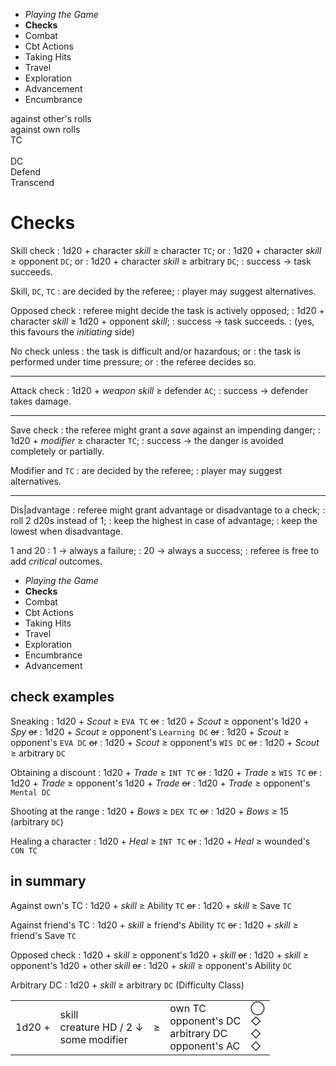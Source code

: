 
<!-- .margin.compass -->
* _Playing the Game_
* **Checks**
* Combat
* Cbt Actions
* Taking Hits
* Travel
* Exploration
* Advancement
* Encumbrance


<div class="dctc">
  <div class="dc-l">
    against other's rolls
  </div>
  <div class="tc-l">
    against own rolls
  </div>
  <div class="save-circle explanation">
    <span class="d">TC</span>
    <div class="dia">&nbsp;</div>
    <span class="d">DC</span>
  </div>
  <div class="dc-r">
    Defend
  </div>
  <div class="tc-r">
    Transcend
  </div>
</div>

# Checks

Skill check
: 1d20 + character _skill_ ≥ character `TC`; or
: 1d20 + character _skill_ ≥ opponent `DC`; or
: 1d20 + character _skill_ ≥ arbitrary `DC`;
: success → task succeeds.

Skill, `DC`, `TC`
: are decided by the referee;
: player may suggest alternatives.

Opposed check
: referee might decide the task is actively opposed;
: 1d20 + character _skill_ ≥ 1d20 + opponent _skill_;
: success → task succeeds.
: (yes, this favours the _initiating_ side)

No check unless
: the task is difficult and/or hazardous; or
: the task is performed under time pressure; or
: the referee decides so.

<hr/>

Attack check
: 1d20 + _weapon skill_ ≥ defender `AC`;
: success → defender takes damage.

<hr/>

Save check
: the referee might grant a _save_ against an impending danger;
: 1d20 + _modifier_ ≥ character `TC`;
: success → the danger is avoided completely or partially.

Modifier and `TC`
: are decided by the referee;
: player may suggest alternatives.

<hr/>

Dis|advantage
: referee might grant advantage or disadvantage to a check;
: roll 2 d20s instead of 1;
: keep the highest in case of advantage;
: keep the lowest when disadvantage.

1 and 20
: 1 → always a failure;
: 20 → always a success;
: referee is free to add _critical_ outcomes.


<!-- PAGE BREAK checks -->


<!-- .margin.compass -->
* _Playing the Game_
* **Checks**
* Combat
* Cbt Actions
* Taking Hits
* Travel
* Exploration
* Encumbrance
* Advancement


## check examples

<!--
Remember, `TC`s are target classes, the lower the better, they are used when rolling against oneself. And `DC`s are opponent classes, the higher the better, as they are "presented" to the opponent.
-->

Sneaking
: 1d20 + _Scout_ ≥ `EVA TC` ~~or~~
: 1d20 + _Scout_ ≥ opponent's 1d20 + _Spy_ ~~or~~
: 1d20 + _Scout_ ≥ opponent's `Learning DC` ~~or~~
: 1d20 + _Scout_ ≥ opponent's `EVA DC` ~~or~~
: 1d20 + _Scout_ ≥ opponent's `WIS DC` ~~or~~
: 1d20 + _Scout_ ≥ arbitrary `DC`

Obtaining a discount
: 1d20 + _Trade_ ≥ `INT TC` ~~or~~
: 1d20 + _Trade_ ≥ `WIS TC` ~~or~~
: 1d20 + _Trade_ ≥ opponent's 1d20 + _Trade_ ~~or~~
: 1d20 + _Trade_ ≥ opponent's `Mental DC`

Shooting at the range
: 1d20 + _Bows_ ≥ `DEX TC` ~~or~~
: 1d20 + _Bows_ ≥ 15 (arbitrary `DC`)

Healing a character
: 1d20 + _Heal_ ≥ `INT TC` ~~or~~
: 1d20 + _Heal_ ≥ wounded's `CON TC`


## in summary

Against own's TC
: 1d20 + _skill_ ≥ Ability `TC` ~~or~~
: 1d20 + _skill_ ≥ Save `TC`

Against friend's TC
: 1d20 + _skill_ ≥ friend's Ability `TC` ~~or~~
: 1d20 + _skill_ ≥ friend's Save `TC`

Opposed check
: 1d20 + _skill_ ≥ opponent's 1d20 + _skill_ ~~or~~
: 1d20 + _skill_ ≥ opponent's 1d20 + other _skill_ ~~or~~
: 1d20 + _skill_ ≥ opponent's Ability `DC`

Arbitrary DC
: 1d20 + _skill_ ≥ arbitrary `DC` (Difficulty Class)


<table class="summary-table">
  <tr>
    <td>1d20 +</td>
    <td class="bleft bright">
      skill<br/>
      creature HD / 2 ↓<br/>
      some modifier
    </td>
    <td class="bright">≥</td>
    <td>
      own TC<br/>
      opponent's DC<br/>
      arbitrary DC<br/>
      opponent's AC
    </td>
    <td>
      <span class="sym tc">◯</span><br/>
      <span class="sym dc">◇</span><br/>
      <span class="sym dc">◇</span><br/>
      <span class="sym ac">◇</span>
    </td>
  </tr>
</table>

<!--
## not checking

The referee might decide that the level of skill of a character is sufficient for the task to automatically succeed.
-->

